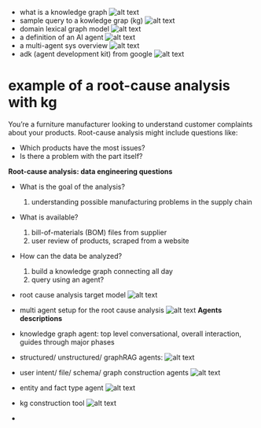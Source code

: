 * what is a knowledge graph ![alt text](images/kg.png)
* sample query to a kowledge grap (kg) ![alt text](images/sample_qkg.png)
* domain lexical graph model ![alt text](images/domain_lg.png)
* a definition of an AI agent ![alt text](images/agent_definition.png)
* a multi-agent sys overview ![alt text](images/multi_agent.png)
* adk (agent development kit) from google ![alt text](images/adk.png)


# example of a root-cause analysis with kg
You’re a furniture manufacturer looking to understand customer complaints about your products.
Root-cause analysis might include questions like:
*   Which products have the most issues?
*   Is there a problem with the part itself?

**Root-cause analysis: data engineering questions**
*   What is the goal of the analysis?
    1.  understanding possible manufacturing problems in the supply chain
*   What is available?
    1. bill-of-materials (BOM) files from supplier
    2. user review of products, scraped from a website
*   How can the data be analyzed?
    1. build a knowledge graph connecting all day
    2. query using an agent?

* root cause analysis target model ![alt text](images/target_model.png)
* multi agent setup for the root cause analysis ![alt text](images/multi_a_arch.png)
**Agents descriptions**
* knowledge graph agent: top level conversational, overall interaction, guides through major phases
* structured/ unstructured/ graphRAG agents: ![alt text](images/sug_agents.png)
* user intent/ file/ schema/ graph construction agents ![alt text](images/ufsg_agents.png)
* entity and fact type agent ![alt text](images/entity_fact_agent.png)
* kg construction tool ![alt text](images/kg_ctool.png)
* 